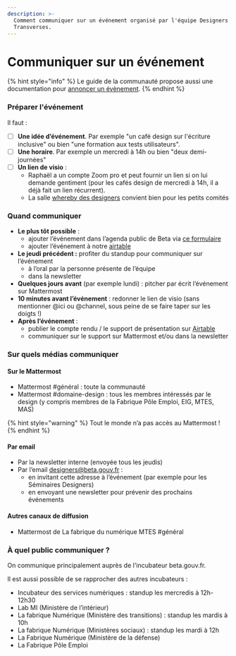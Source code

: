 ```yaml
---
description: >-
  Comment communiquer sur un événement organisé par l'équipe Designers
  Transverses.
---
```


# Communiquer sur un événement

{% hint style="info" %}
Le guide de la communauté propose aussi une documentation pour [annoncer un évènement](https://doc.incubateur.net/communaute/decouvrir-les-guides-des-autres-incubateurs/incubateur-de-la-dinum/annoncer-un-evenement).
{% endhint %}

### Préparer l'événement <a id="Pr&#xE9;-requis"></a>

Il faut :

* [ ] **Une idée d’événement**. Par exemple "un café design sur l'écriture inclusive" ou bien "une formation aux tests utilisateurs".
* [ ] **Une horaire**. Par exemple un mercredi à 14h ou bien "deux demi-journées"
* [ ] **Un lien de visio** :
  * Raphaël a un compte Zoom pro et peut fournir un lien si on lui demande gentiment \(pour les cafés design de mercredi à 14h, il a déjà fait un lien récurrent\).
  * La salle [whereby des designers](https://betagouv.whereby.com/designers%20) convient bien pour les petits comités

### Quand communiquer <a id="Quand-communiquer"></a>

* **Le plus tôt possible** :
  * ajouter l’événement dans l’agenda public de Beta via [ce formulaire](https://airtable.com/shrWvcUAOJqllVqtj)
  * ajouter l’événement à notre [airtable](https://airtable.com/tblws3MSIdIiaP21L/viwXBykRjPJChGNHD?blocks=hide&date=2021-04-16&mode=month)
* **Le jeudi précédent :** profiter du standup pour communiquer sur l’événement
  * à l’oral par la personne présente de l’équipe
  * dans la newsletter
* **Quelques jours avant** \(par exemple lundi\) : pitcher par écrit l’événement sur Mattermost
* **10 minutes avant l’événement** : redonner le lien de visio \(sans mentionner @ici ou @channel, sous peine de se faire taper sur les doigts !\)
* **Après l’événement** :
  * publier le compte rendu / le support de présentation sur [Airtable](https://airtable.com/tblws3MSIdIiaP21L/viwXBykRjPJChGNHD?blocks=hide&date=2021-04-16&mode=month)
  * communiquer sur le support sur Mattermost et/ou dans la newsletter

### Sur quels médias communiquer <a id="Sur-quels-m&#xE9;dias-communiquer"></a>

#### Sur le Mattermost <a id="Sur-le-slack"></a>

* Mattermost \#général : toute la communauté
* Mattermost \#domaine-design : tous les membres intéressés par le design \(y compris membres de la Fabrique Pôle Emploi, EIG, MTES, MAS\)

{% hint style="warning" %}
Tout le monde n’a pas accès au Mattermost !
{% endhint %}

#### Par email <a id="Par-email"></a>

* Par la newsletter interne \(envoyée tous les jeudis\)
* Par l’email [designers@beta.gouv.fr](mailto:designers@beta.gouv.fr) :
  * en invitant cette adresse à l’événement \(par exemple pour les Séminaires Designers\)
  * en envoyant une newsletter pour prévenir des prochains événements

#### Autres canaux de diffusion <a id="Autres-canaux-de-diffusion"></a>

* Mattermost de La fabrique du numérique MTES \#général

### À quel public communiquer ? <a id="Standups-betagouv"></a>

On communique principalement auprès de l'incubateur beta.gouv.fr.

Il est aussi possible de se rapprocher des autres incubateurs :

* Incubateur des services numériques : standup les mercredis à 12h-12h30
* Lab MI \(Ministère de l’intérieur\)
* La fabrique Numérique \(Ministère des transitions\) : standup les mardis à 10h
* La fabrique Numérique \(Ministères sociaux\) : standup les mardi à 12h
* La Fabrique Numérique \(Ministère de la défense\)
* La Fabrique Pôle Emploi

